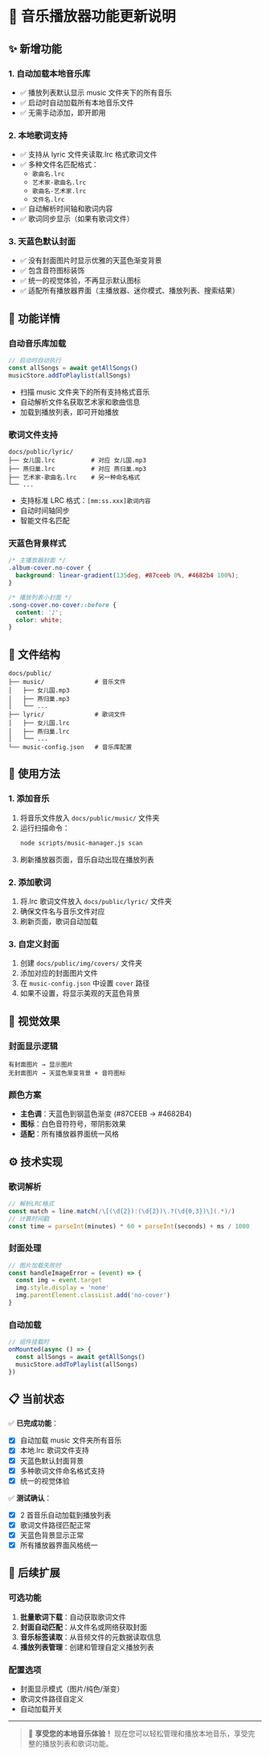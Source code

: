 # 🎵 音乐播放器功能更新说明

## ✨ 新增功能

### 1. **自动加载本地音乐库**

- ✅ 播放列表默认显示 music 文件夹下的所有音乐
- ✅ 启动时自动加载所有本地音乐文件
- ✅ 无需手动添加，即开即用

### 2. **本地歌词支持**

- ✅ 支持从 lyric 文件夹读取.lrc 格式歌词文件
- ✅ 多种文件名匹配格式：
  - `歌曲名.lrc`
  - `艺术家-歌曲名.lrc`
  - `歌曲名-艺术家.lrc`
  - `文件名.lrc`
- ✅ 自动解析时间轴和歌词内容
- ✅ 歌词同步显示（如果有歌词文件）

### 3. **天蓝色默认封面**

- ✅ 没有封面图片时显示优雅的天蓝色渐变背景
- ✅ 包含音符图标装饰
- ✅ 统一的视觉体验，不再显示默认图标
- ✅ 适配所有播放器界面（主播放器、迷你模式、播放列表、搜索结果）

## 🎯 功能详情

### 自动音乐库加载

```javascript
// 启动时自动执行
const allSongs = await getAllSongs()
musicStore.addToPlaylist(allSongs)
```

- 扫描 music 文件夹下的所有支持格式音乐
- 自动解析文件名获取艺术家和歌曲信息
- 加载到播放列表，即可开始播放

### 歌词文件支持

```
docs/public/lyric/
├── 女儿国.lrc          # 对应 女儿国.mp3
├── 燕归巢.lrc          # 对应 燕归巢.mp3
├── 艺术家-歌曲名.lrc    # 另一种命名格式
└── ...
```

- 支持标准 LRC 格式：`[mm:ss.xxx]歌词内容`
- 自动时间轴同步
- 智能文件名匹配

### 天蓝色背景样式

```css
/* 主播放器封面 */
.album-cover.no-cover {
  background: linear-gradient(135deg, #87ceeb 0%, #4682b4 100%);
}

/* 播放列表小封面 */
.song-cover.no-cover::before {
  content: '♪';
  color: white;
}
```

## 📁 文件结构

```
docs/public/
├── music/              # 音乐文件
│   ├── 女儿国.mp3
│   ├── 燕归巢.mp3
│   └── ...
├── lyric/              # 歌词文件
│   ├── 女儿国.lrc
│   ├── 燕归巢.lrc
│   └── ...
└── music-config.json   # 音乐库配置
```

## 🚀 使用方法

### 1. 添加音乐

1. 将音乐文件放入 `docs/public/music/` 文件夹
2. 运行扫描命令：
   ```bash
   node scripts/music-manager.js scan
   ```
3. 刷新播放器页面，音乐自动出现在播放列表

### 2. 添加歌词

1. 将.lrc 歌词文件放入 `docs/public/lyric/` 文件夹
2. 确保文件名与音乐文件对应
3. 刷新页面，歌词自动加载

### 3. 自定义封面

1. 创建 `docs/public/img/covers/` 文件夹
2. 添加对应的封面图片文件
3. 在 `music-config.json` 中设置 `cover` 路径
4. 如果不设置，将显示美观的天蓝色背景

## 🎨 视觉效果

### 封面显示逻辑

```
有封面图片 → 显示图片
无封面图片 → 天蓝色渐变背景 + 音符图标
```

### 颜色方案

- **主色调**：天蓝色到钢蓝色渐变 (#87CEEB → #4682B4)
- **图标**：白色音符符号，带阴影效果
- **适配**：所有播放器界面统一风格

## ⚙️ 技术实现

### 歌词解析

```javascript
// 解析LRC格式
const match = line.match(/\[(\d{2}):(\d{2})\.?(\d{0,3})\](.*)/)
// 计算时间戳
const time = parseInt(minutes) * 60 + parseInt(seconds) + ms / 1000
```

### 封面处理

```javascript
// 图片加载失败时
const handleImageError = (event) => {
  const img = event.target
  img.style.display = 'none'
  img.parentElement.classList.add('no-cover')
}
```

### 自动加载

```javascript
// 组件挂载时
onMounted(async () => {
  const allSongs = await getAllSongs()
  musicStore.addToPlaylist(allSongs)
})
```

## 📋 当前状态

✅ **已完成功能**：

- [x] 自动加载 music 文件夹所有音乐
- [x] 本地.lrc 歌词文件支持
- [x] 天蓝色默认封面背景
- [x] 多种歌词文件命名格式支持
- [x] 统一的视觉体验

✅ **测试确认**：

- [x] 2 首音乐自动加载到播放列表
- [x] 歌词文件路径匹配正常
- [x] 天蓝色背景显示正常
- [x] 所有播放器界面风格统一

## 🔄 后续扩展

### 可选功能

1. **批量歌词下载**：自动获取歌词文件
2. **封面自动匹配**：从文件名或网络获取封面
3. **音乐标签读取**：从音频文件的元数据读取信息
4. **播放列表管理**：创建和管理自定义播放列表

### 配置选项

- 封面显示模式（图片/纯色/渐变）
- 歌词文件路径自定义
- 自动加载开关

---

> 🎵 **享受您的本地音乐体验！** 现在您可以轻松管理和播放本地音乐，享受完整的播放列表和歌词功能。
